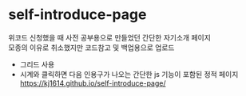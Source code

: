 # self-introduce-page

위코드 신청했을 때 사전 공부용으로 만들었던 간단한 자기소개 페이지  
모종의 이유로 취소했지만 코드참고 및 백업용으로 업로드

- 그리드 사용
- 시계와 클릭하면 다음 인용구가 나오는 간단한 js 기능이 포함된 정적 페이지  
https://kj1614.github.io/self-introduce-page/

